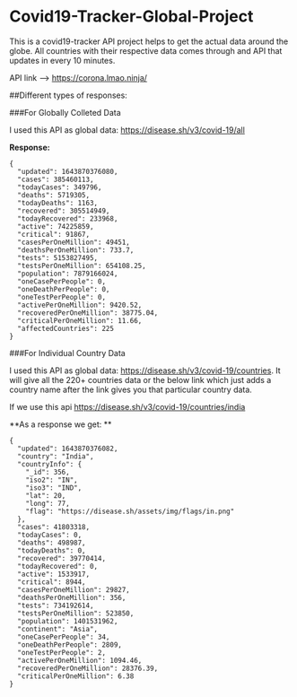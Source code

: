 # Covid19-Tracker-Global-Project

This is a covid19-tracker API project helps to get the actual data around the globe. All countries with their respective data comes through and API that updates in every 10 minutes.

API link --> https://corona.lmao.ninja/

##Different types of responses:

###For Globally Colleted Data

I used this API as global data: https://disease.sh/v3/covid-19/all

**Response:**
```
{
  "updated": 1643870376080,
  "cases": 385460113,
  "todayCases": 349796,
  "deaths": 5719305,
  "todayDeaths": 1163,
  "recovered": 305514949,
  "todayRecovered": 233968,
  "active": 74225859,
  "critical": 91867,
  "casesPerOneMillion": 49451,
  "deathsPerOneMillion": 733.7,
  "tests": 5153827495,
  "testsPerOneMillion": 654108.25,
  "population": 7879166024,
  "oneCasePerPeople": 0,
  "oneDeathPerPeople": 0,
  "oneTestPerPeople": 0,
  "activePerOneMillion": 9420.52,
  "recoveredPerOneMillion": 38775.04,
  "criticalPerOneMillion": 11.66,
  "affectedCountries": 225
}
```

###For Individual Country Data

I used this API as global data: https://disease.sh/v3/covid-19/countries. It will give all the 220+ countries data or the below link which just adds a country name after the link gives you that particular country data.

If we use this api https://disease.sh/v3/covid-19/countries/india 

**As a response we get: **
```
{
  "updated": 1643870376082,
  "country": "India",
  "countryInfo": {
    "_id": 356,
    "iso2": "IN",
    "iso3": "IND",
    "lat": 20,
    "long": 77,
    "flag": "https://disease.sh/assets/img/flags/in.png"
  },
  "cases": 41803318,
  "todayCases": 0,
  "deaths": 498987,
  "todayDeaths": 0,
  "recovered": 39770414,
  "todayRecovered": 0,
  "active": 1533917,
  "critical": 8944,
  "casesPerOneMillion": 29827,
  "deathsPerOneMillion": 356,
  "tests": 734192614,
  "testsPerOneMillion": 523850,
  "population": 1401531962,
  "continent": "Asia",
  "oneCasePerPeople": 34,
  "oneDeathPerPeople": 2809,
  "oneTestPerPeople": 2,
  "activePerOneMillion": 1094.46,
  "recoveredPerOneMillion": 28376.39,
  "criticalPerOneMillion": 6.38
}
```








